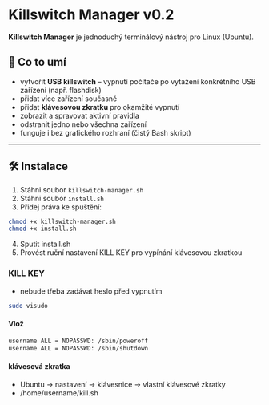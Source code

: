 # Killswitch Manager v0.2

**Killswitch Manager** je jednoduchý terminálový nástroj pro Linux (Ubuntu).

## 🧩 Co to umí
- vytvořit **USB killswitch** – vypnutí počítače po vytažení konkrétního USB zařízení (např. flashdisk)
- přidat více zařízení současně
- přidat **klávesovou zkratku** pro okamžité vypnutí
- zobrazit a spravovat aktivní pravidla
- odstranit jedno nebo všechna zařízení
- funguje i bez grafického rozhraní (čistý Bash skript)

---

## 🛠️ Instalace

1. Stáhni soubor `killswitch-manager.sh`
2. Stáhni soubor `install.sh`
3. Přidej práva ke spuštění:

```bash
chmod +x killswitch-manager.sh
chmod +x install.sh
```
4. Sputit install.sh
5. Provést ruční nastavení KILL KEY pro vypínání klávesovou zkratkou

### KILL KEY
- nebude třeba zadávat heslo před vypnutím

```bash
sudo visudo
```

#### Vlož
  ```bash
username ALL = NOPASSWD: /sbin/poweroff
username ALL = NOPASSWD: /sbin/shutdown
```

#### klávesová zkratka
- Ubuntu ->  nastavení -> klávesnice -> vlastní klávesové zkratky 
- /home/username/kill.sh
